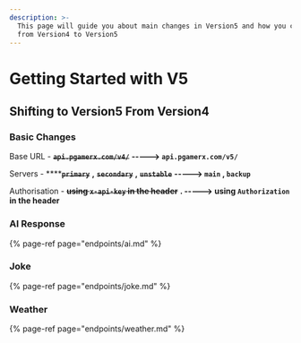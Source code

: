 ```yaml
---
description: >-
  This page will guide you about main changes in Version5 and how you can shift
  from Version4 to Version5
---
```


# Getting Started with V5

## Shifting to Version5 From Version4

### Basic Changes

Base URL - ~~**`api.pgamerx.com/v4/`**~~  **-----&gt; `api.pgamerx.com/v5/`**

Servers - ****~~**`primary`**~~ **,** ~~**`secondary`**~~ **,** ~~**`unstable`**~~  **-----&gt;  `main` , `backup`**

Authorisation - ~~**using `x-api-key` in the header**~~ **. -----&gt; using `Authorization` in the header**

### AI Response

{% page-ref page="endpoints/ai.md" %}

### Joke

{% page-ref page="endpoints/joke.md" %}

### Weather

{% page-ref page="endpoints/weather.md" %}











